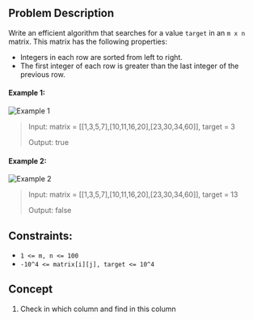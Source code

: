 ## Problem Description

Write an efficient algorithm that searches for a value `target` in an `m x n` matrix. This matrix has the following properties:

- Integers in each row are sorted from left to right.
- The first integer of each row is greater than the last integer of the previous row.

#### Example 1:

![Example 1](https://assets.leetcode.com/uploads/2020/10/05/mat.jpg)
> Input: matrix = [[1,3,5,7],[10,11,16,20],[23,30,34,60]], target = 3
> 
> Output: true

#### Example 2:

![Example 2](https://assets.leetcode.com/uploads/2020/10/05/mat2.jpg)
> Input: matrix = [[1,3,5,7],[10,11,16,20],[23,30,34,60]], target = 13
>
> Output: false

## Constraints:

- `1 <= m, n <= 100`
- `-10^4 <= matrix[i][j], target <= 10^4`

## Concept
1. Check in which column and find in this column

